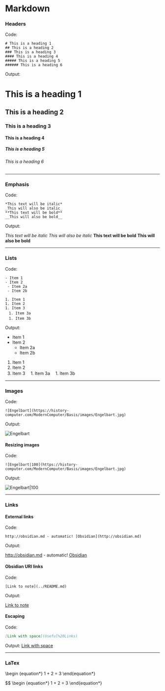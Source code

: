 # Markdown


### Headers

Code:
````
# This is a heading 1 
## This is a heading 2 
### This is a heading 3 
#### This is a heading 4 
##### This is a heading 5 
###### This is a heading 6
````
Output:
# This is a heading 1 
## This is a heading 2 
### This is a heading 3 
#### This is a heading 4 
##### This is a heading 5 
###### This is a heading 6

---

### Emphasis
Code:
````
*This text will be italic* 
_This will also be italic_
**This text will be bold** 
__This will also be bold__

````
Output:

*This text will be italic* 
_This will also be italic_
**This text will be bold** 
__This will also be bold__

---

### Lists
Code:
````
- Item 1 
- Item 2 
 - Item 2a 
 - Item 2b 

1. Item 1 
1. Item 2 
1. Item 3 
　1. Item 3a 
　1. Item 3b
````
Output:
- Item 1 
- Item 2 
  - Item 2a 
  - Item 2b 

1. Item 1 
1. Item 2 
1. Item 3 
　1. Item 3a 
　1. Item 3b

---

### Images

Code:
````
![Engelbart](https://history-computer.com/ModernComputer/Basis/images/Engelbart.jpg)
````
Output:

![Engelbart](https://history-computer.com/ModernComputer/Basis/images/Engelbart.jpg)


#### Resizing images
Code:
````
![Engelbart|100](https://history-computer.com/ModernComputer/Basis/images/Engelbart.jpg)
````
Output:

![Engelbart|100](https://history-computer.com/ModernComputer/Basis/images/Engelbart.jpg)


---

### Links 

#### External links
Code:
````
http://obsidian.md - automatic! [Obsidian](http://obsidian.md)
````
Output:

http://obsidian.md - automatic! [Obsidian](http://obsidian.md)

#### Obsidian URI links
Code:
````
[Link to note](../README.md)
````
Output:

[Link to note](../README.md)

#### Escaping
Code:
```md
[Link with space](Useful%20Links)
````
Output:
[Link with space](Useful%20Links)


---

### LaTex

\begin
{equation*} 1 + 2 = 3 
\end{equation*}

$$ 
\begin
{equation*} 1 + 2 = 3 
\end{equation*}